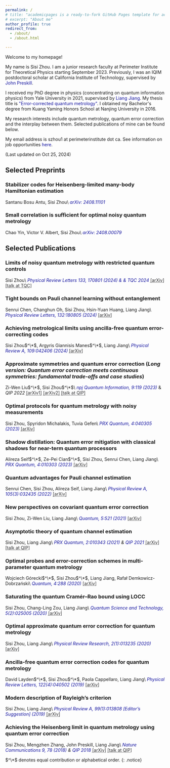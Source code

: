 ```yaml
---
permalink: /
# title: "academicpages is a ready-to-fork GitHub Pages template for academic personal websites"
# excerpt: "About me"
author_profile: true
redirect_from: 
  - /about/
  - /about.html

---
```


<!-- <a href="" style="color: #1616a0; text-decoration: none;"></a> -->

Welcome to my homepage! 

My name is Sisi Zhou. I am a junior research faculty at Perimeter Institute for Theoretical Physics starting September 2023. Previously, I was an IQIM postdoctoral scholar at California Institute of Technology, supervised by <a href="http://theory.caltech.edu/~preskill/" style="color: #1616a0; text-decoration: none;">John Preskill</a>. 

I received my PhD degree in physics (concentrating on quantum information physics) from Yale University in 2021, supervised by <a href="https://pme.uchicago.edu/faculty/liang-jiang" style="color: #1616a0; text-decoration: none;">Liang Jiang</a>. My thesis title is 
<a href="https://elischolar.library.yale.edu/gsas_dissertations/146/" style="color: #1616a0; text-decoration: none;">"Error-corrected quantum metrology"</a>. I obtained my Bachelor's degree from Kuang Yaming Honors School at Nanjing University in 2016. 

My research interests include quantum metrology, quantum error correction and the interplay between them. Selected publications of mine can be found below. 

My email address is szhou1 at perimeterinstitute dot ca. See information on job opportunities <a href="https://sisi-zhou.github.io//job/" style="color: #1616a0; text-decoration: none;">here</a>. 

(Last updated on Oct 25, 2024)  

## Selected Preprints

### Stabilizer codes for Heisenberg-limited many-body Hamiltonian estimation
Santanu Bosu Antu, Sisi Zhou\\
*<a href="https://arxiv.org/abs/2408.11101" style="color: #1616a0; text-decoration: none;">arXiv: 2408.11101</a>*  

### Small correlation is sufficient for optimal noisy quantum metrology
Chao Yin, Victor V. Albert, Sisi Zhou\\
*<a href="https://arxiv.org/abs/2408.00079" style="color: #1616a0; text-decoration: none;">arXiv: 2408.00079</a>* 

## Selected Publications

### Limits of noisy quantum metrology with restricted quantum controls
Sisi Zhou\\
*<a href="https://journals.aps.org/prl/abstract/10.1103/PhysRevLett.133.170801" style="color: #1616a0; text-decoration: none;">Physical Review Letters 133, 170801 (2024) & & <a href="https://tqc-conference.org/talks2024/" style="color: #1616a0; text-decoration: none;">TQC 2024</a></a>* <a href="https://arxiv.org/abs/2402.18765" style="color: #2f2f31; text-decoration: underline; text-decoration-style: dotted;">[arXiv]</a> <a href="https://www.youtube.com/watch?v=aAzV9PORL5Q" style="color: #2f2f31; text-decoration: underline; text-decoration-style: dotted;">[talk at TQC]</a>

### Tight bounds on Pauli channel learning without entanglement
Senrui Chen, Changhun Oh, Sisi Zhou, Hsin-Yuan Huang, Liang Jiang\\
*<a href="https://journals.aps.org/prl/pdf/10.1103/PhysRevLett.132.180805" style="color: #1616a0; text-decoration: none;">Physical Review Letters, 132:180805 (2024)</a>* <a href="https://arxiv.org/abs/2309.13461" style="color: #2f2f31; text-decoration: underline; text-decoration-style: dotted;">[arXiv]</a>

### Achieving metrological limits using ancilla-free quantum error-correcting codes
Sisi Zhou$^\*$, Argyris Giannisis Manes$^\*$, Liang Jiang\\
*<a href="https://journals.aps.org/pra/abstract/10.1103/PhysRevA.109.042406" style="color: #1616a0; text-decoration: none;">Physical Review A, 109:042406 (2024)</a>* <a href="https://arxiv.org/abs/2303.00881" style="color: #2f2f31; text-decoration: underline; text-decoration-style: dotted;">[arXiv]</a>

### Approximate symmetries and quantum error correction (_Long version: Quantum error correction meets continuous symmetries: fundamental trade-offs and case studies_)
Zi-Wen Liu$^\*$, Sisi Zhou$^\*$\\
*<a href="https://www.nature.com/articles/s41534-023-00788-4" style="color: #1616a0; text-decoration: none;">npj Quantum Information, 9:119 (2023)</a>* & *QIP 2022* <a href="https://arxiv.org/abs/2111.06355" style="color: #2f2f31; text-decoration: underline; text-decoration-style: dotted;">[arXiv1]</a> <a href="https://arxiv.org/abs/2111.06360" style="color: #2f2f31; text-decoration: underline; text-decoration-style: dotted;">[arXiv2]</a> <a href="https://www.youtube.com/watch?v=D461ex95fE4" style="color: #2f2f31; text-decoration: underline; text-decoration-style: dotted;">[talk at QIP]</a>

### Optimal protocols for quantum metrology with noisy measurements
Sisi Zhou, Spyridon Michalakis, Tuvia Gefen\\
*<a href="https://journals.aps.org/prxquantum/abstract/10.1103/PRXQuantum.4.040305" style="color: #1616a0; text-decoration: none;">PRX Quantum, 4:040305 (2023)</a>* <a href="https://arxiv.org/abs/2210.11393" style="color: #2f2f31; text-decoration: underline; text-decoration-style: dotted;">[arXiv]</a> 

### Shadow distillation: Quantum error mitigation with classical shadows for near-term quantum processors
Alireza Seif$^\*$, Ze-Pei Cian$^\*$, Sisi Zhou, Senrui Chen, Liang Jiang\\
*<a href="https://journals.aps.org/prxquantum/abstract/10.1103/PRXQuantum.4.010303" style="color: #1616a0; text-decoration: none;">PRX Quantum, 4:010303 (2023)</a>* <a href="https://arxiv.org/abs/2203.07309" style="color: #2f2f31; text-decoration: underline; text-decoration-style: dotted;">[arXiv]</a>

### Quantum advantages for Pauli channel estimation
Senrui Chen, Sisi Zhou, Alireza Seif, Liang Jiang\\
*<a href="https://journals.aps.org/pra/abstract/10.1103/PhysRevA.105.032435" style="color: #1616a0; text-decoration: none;">Physical Review A, 105(3):032435 (2022)</a>* <a href="https://arxiv.org/abs/2108.08488" style="color: #2f2f31; text-decoration: underline; text-decoration-style: dotted;">[arXiv]</a>

### New perspectives on covariant quantum error correction
Sisi Zhou, Zi-Wen Liu, Liang Jiang\\
*<a href="https://quantum-journal.org/papers/q-2021-08-09-521/" style="color: #1616a0; text-decoration: none;">Quantum, 5:521 (2021)</a>* <a href="https://arxiv.org/abs/2005.11918" style="color: #2f2f31; text-decoration: underline; text-decoration-style: dotted;">[arXiv]</a> 

### Asymptotic theory of quantum channel estimation
Sisi Zhou, Liang Jiang\\
*<a href="https://www.nature.com/articles/s41467-017-02510-3" style="color: #1616a0; text-decoration: none;">PRX Quantum, 2:010343 (2021)</a> & <a href="https://www.mcqst.de/qip2021/program/wednesday.html" style="color: #1616a0; text-decoration: none;">QIP 2021</a>* <a href="https://arxiv.org/abs/2003.10559" style="color: #2f2f31; text-decoration: underline; text-decoration-style: dotted;">[arXiv]</a> <a href="https://www.youtube.com/watch?v=-xG7ksKoNjc" style="color: #2f2f31; text-decoration: underline; text-decoration-style: dotted;">[talk at QIP]</a>

### Optimal probes and error-correction schemes in multi-parameter quantum metrology 
Wojciech Górecki$^\*$, Sisi Zhou$^\*$, Liang Jiang, Rafał Demkowicz-Dobrzański\\
*<a href="https://quantum-journal.org/papers/q-2020-07-02-288/" style="color: #1616a0; text-decoration: none;">Quantum, 4:288 (2020)</a>* <a href="https://arxiv.org/abs/1901.00896" style="color: #2f2f31; text-decoration: underline; text-decoration-style: dotted;">[arXiv]</a>

### Saturating the quantum Cramér–Rao bound using LOCC
Sisi Zhou, Chang-Ling Zou, Liang Jiang\\
*<a href="https://iopscience.iop.org/article/10.1088/2058-9565/ab71f8" style="color: #1616a0; text-decoration: none;">Quantum Science and Technology, 5(2):025005 (2020)</a>* <a href="https://arxiv.org/abs/1809.06017" style="color: #2f2f31; text-decoration: underline; text-decoration-style: dotted;">[arXiv]</a>

### Optimal approximate quantum error correction for quantum metrology
Sisi Zhou, Liang Jiang\\
*<a href="https://journals.aps.org/prresearch/abstract/10.1103/PhysRevResearch.2.013235" style="color: #1616a0; text-decoration: none;">Physical Review Research, 2(1):013235 (2020)</a>* <a href="https://arxiv.org/abs/1910.08472" style="color: #2f2f31; text-decoration: underline; text-decoration-style: dotted;">[arXiv]</a>

### Ancilla-free quantum error correction codes for quantum metrology
David Layden$^\*$, Sisi Zhou$^\*$, Paola Cappellaro, Liang Jiang\\
*<a href="https://journals.aps.org/prl/abstract/10.1103/PhysRevLett.122.040502" style="color: #1616a0; text-decoration: none;">Physical Review Letters, 122(4):040502 (2019)</a>* <a href="https://arxiv.org/abs/1811.01450" style="color: #2f2f31; text-decoration: underline; text-decoration-style: dotted;">[arXiv]</a>

### Modern description of Rayleigh’s criterion
Sisi Zhou, Liang Jiang\\
*<a href="https://journals.aps.org/pra/abstract/10.1103/PhysRevA.99.013808" style="color: #1616a0; text-decoration: none;">Physical Review A, 99(1):013808 [Editor’s Suggestion] (2019)</a>* <a href="https://arxiv.org/abs/1801.02917" style="color: #2f2f31; text-decoration: underline; text-decoration-style: dotted;">[arXiv]</a>

### Achieving the Heisenberg limit in quantum metrology using quantum error correction
Sisi Zhou, Mengzhen Zhang, John Preskill, Liang Jiang\\
*<a href="https://www.nature.com/articles/s41467-017-02510-3" style="color: #1616a0; text-decoration: none;">Nature Communications 9, 78 (2018)</a> & <a href="https://qipconference.org/2018/qutech.nl/qip2018/qip-2018-conference-schedule/index.html" style="color: #1616a0; text-decoration: none;">QIP 2018</a>* <a href="https://arxiv.org/abs/1706.02445" style="color: #2f2f31; text-decoration: underline; text-decoration-style: dotted;">[arXiv]</a> <a href="https://collegerama.tudelft.nl/Mediasite/Showcase/qip2018/Presentation/a46a51e8f5fd4fe1a07a1bcf28c343011d" style="color: #2f2f31; text-decoration: underline; text-decoration-style: dotted;">[talk at QIP]</a>


$^\*$ denotes equal contribution or alphabetical order.
{: .notice}
